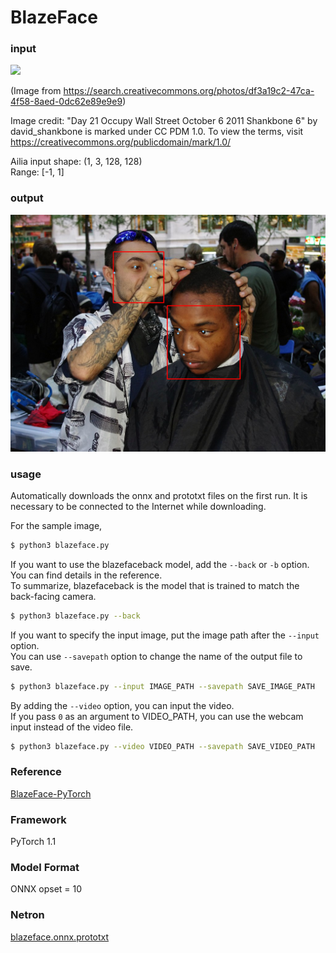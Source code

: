 # BlazeFace

### input

<img src="input.png" width="320px">

(Image from https://search.creativecommons.org/photos/df3a19c2-47ca-4f58-8aed-0dc62e89e9e9)

Image credit: "Day 21 Occupy Wall Street October 6 2011 Shankbone 6" by david_shankbone is marked under CC PDM 1.0. To view the terms, visit https://creativecommons.org/publicdomain/mark/1.0/


Ailia input shape: (1, 3, 128, 128)  
Range: [-1, 1]

### output
![output_image](result.png)

### usage
Automatically downloads the onnx and prototxt files on the first run.
It is necessary to be connected to the Internet while downloading.

For the sample image,
``` bash
$ python3 blazeface.py 
```

If you want to use the blazefaceback model, add the `--back` or `-b` option.   
You can find details in the reference.   
To summarize, blazefaceback is the model that is trained to match the back-facing camera.
```bash
$ python3 blazeface.py --back
```

If you want to specify the input image, put the image path after the `--input` option.  
You can use `--savepath` option to change the name of the output file to save.
```bash
$ python3 blazeface.py --input IMAGE_PATH --savepath SAVE_IMAGE_PATH
```

By adding the `--video` option, you can input the video.   
If you pass `0` as an argument to VIDEO_PATH, you can use the webcam input instead of the video file.
```bash
$ python3 blazeface.py --video VIDEO_PATH --savepath SAVE_VIDEO_PATH
```

### Reference

[BlazeFace-PyTorch](https://github.com/hollance/BlazeFace-PyTorch)


### Framework
PyTorch 1.1


### Model Format
ONNX opset = 10


### Netron

[blazeface.onnx.prototxt](https://netron.app/?url=https://storage.googleapis.com/ailia-models/blazeface/blazeface.onnx.prototxt)
